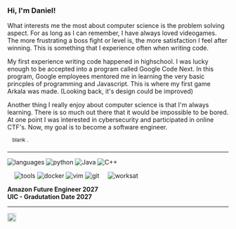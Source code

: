 ### Hi, I'm Daniel! 

What interests me the most about computer science is the problem solving aspect. For as long as I can remember, I have always loved videogames. The more frustrating a boss fight or level is, the more satisfaction I feel after winning. This is something that I experience often when writing code. 

My first experience writing code happened in highschool. I was lucky enough to be accepted into a program called Google Code Next. In this program, Google employees mentored me in learning the very basic princples of programming and Javascript. This is where my first game Arkala was made. (Looking back, it's design could be improved)

Another thing I really enjoy about computer science is that I'm always learning. There is so much out there that it would be impossible to be bored. At one point I was interested in cybersecurity and participated in online CTF's. Now, my goal is to become a software engineer.


&nbsp;&nbsp;<sup> blank .</sup>

----

![languages](https://img.shields.io/static/v1?label=&message=languages:&color=111&style=flat-square)
![python](https://img.shields.io/static/v1?logo=python&label=&message=python&color=36465D&logoColor=AAA&style=flat-square&link=)
![Java](https://img.shields.io/static/v1?logo=go&label=&message=golang&color=36465D&logoColor=AAA&style=flat-square)
![C++](https://img.shields.io/badge/C++-00599C?style=flat-square&logo=C%2B%2B&logoColor=AAA&style=flat-square&color=36465D)

&nbsp;&nbsp;&nbsp;
![tools](https://img.shields.io/static/v1?label=&message=tools:&color=111&style=flat-square)
![docker](https://img.shields.io/static/v1?logo=docker&label=&message=docker&color=36465D&logoColor=AAA&style=flat-square)
![vim](https://img.shields.io/static/v1?logo=vim&label=&message=vim&color=36465D&logoColor=AAA&style=flat-square)
![git](https://img.shields.io/static/v1?logo=git&label=&message=git&color=36465D&logoColor=AAA&style=flat-square)
&nbsp;&nbsp;&nbsp;
![worksat](https://img.shields.io/static/v1?label=&message=@:&color=111&style=flat-square)

**Amazon Future Engineer 2027**
<br/>
**UIC - Gradutation Date 2027** 

----
<a href="https://www.linkedin.com/in/danbcastro/">
  <img align="left" alt="Daniel's LinkedIn" width="20px" src="https://simpleicons.now.sh/linkedin/495f7e" />
</a>
